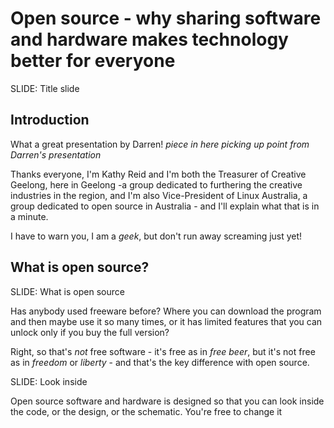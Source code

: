 # Open source - why sharing software and hardware makes technology better for everyone

SLIDE: Title slide

## Introduction
What a great presentation by Darren!
_piece in here picking up point from Darren's presentation_

Thanks everyone, I'm Kathy Reid and I'm both the Treasurer of Creative Geelong, here in Geelong -a group dedicated to furthering the creative industries in the region, and I'm also Vice-President of Linux Australia, a group dedicated to open source in Australia - and I'll explain what that is in a minute.

I have to warn you, I am a *geek*, but don't run away screaming just yet!

## What is open source?

SLIDE: What is open source

Has anybody used freeware before? Where you can download the program and then maybe use it so many times, or it has limited features that you can unlock only if you buy the full version?

Right, so that's *not* free software - it's free as in *free beer*, but it's not free as in *freedom* or *liberty* - and that's the key difference with open source.

SLIDE: Look inside


Open source software and hardware is designed so that you can look inside the code, or the design, or the schematic. You're free to change it

